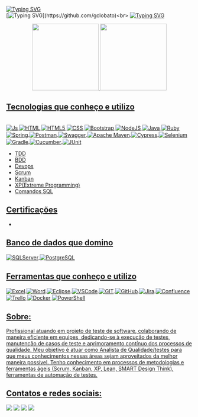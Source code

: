 [![Typing SVG](https://readme-typing-svg.herokuapp.com?color=C9D1D9&lines=Prazer!%F0%9F%91%8B)](https://github.com/gclobato)<br>
[![Typing SVG](https://readme-typing-svg.herokuapp.com?color=C9D1D9&lines=Eu+sou+o+Guilherme,)](https://github.com/gclobato)<br>
[![Typing SVG](https://readme-typing-svg.herokuapp.com?color=C9D1D9&lines=Analista+de+Testes+e+QA+!+)](https://github.com/gclobato)

<div align="center">
  <a href="https://github.com/gclobato">
  <img height="180em" src="https://github-readme-stats-sigma-five.vercel.app/api?username=gclobato&show_icons=true&theme=dracula&include_all_commits=true&count_private=true"/>
  <img height="180em" src="https://github-readme-stats-sigma-five.vercel.app/api/top-langs/?username=gclobato&layout=compact&langs_count=7&theme=dracula"/>
</div>
  
## Tecnologias que conheço e utilizo  
<div style="display: inline_block"><br>
  <img align="center" alt="Js" src="https://img.shields.io/badge/JavaScript-F7DF1E?style=for-the-badge&logo=javascript&logoColor=black">
  <img align="center" alt="HTML" src="https://img.shields.io/badge/HTML-239120?style=for-the-badge&logo=html5&logoColor=white">
  <img align="center" alt="HTML5" src="https://img.shields.io/badge/HTML5-E34F26?style=for-the-badge&logo=html5&logoColor=white">
  <img align="center" alt="CSS" src="https://img.shields.io/badge/CSS3-1572B6?style=for-the-badge&logo=css3&logoColor=white">
  <img align="center" alt="Bootstrap" src="https://img.shields.io/badge/Bootstrap-563D7C?style=for-the-badge&logo=bootstrap&logoColor=white">
  <img align="center" alt="NodeJS" src="https://img.shields.io/badge/Node.js-43853D?style=for-the-badge&logo=node.js&logoColor=white">
  <img align="center" alt="Java" src="https://img.shields.io/badge/Java-ED8B00?style=for-the-badge&logo=java&logoColor=white">
  <img align="center" alt="Ruby" src="https://img.shields.io/badge/Ruby-CC342D?style=for-the-badge&logo=ruby&logoColor=white">
  <img align="center" alt="Spring" src="https://img.shields.io/badge/Spring-6DB33F?style=for-the-badge&logo=spring&logoColor=white">
  
  <img align="center" alt="Postman" src="https://img.shields.io/badge/Postman-FF6C37?style=for-the-badge&logo=postman&logoColor=white">
  <img align="center" alt="Swagger" src="https://img.shields.io/badge/-Swagger-%23Clojure?style=for-the-badge&logo=swagger&logoColor=white">
  <img align="center" alt="Apache Maven" src="https://img.shields.io/badge/Apache%20Maven-C71A36?style=for-the-badge&logo=Apache%20Maven&logoColor=white">
  <img align="center" alt="Cypress" src="https://img.shields.io/badge/-cypress-%23E5E5E5?style=for-the-badge&logo=cypress&logoColor=058a5e">
  <img align="center" alt="Selenium" src="https://img.shields.io/badge/-selenium-%43B02A?style=for-the-badge&logo=selenium&logoColor=white">
  <img align="center" alt="Gradle" src="https://img.shields.io/badge/Gradle-02303A.svg?style=for-the-badge&logo=Gradle&logoColor=white">
  <img align="center" alt="Cucumber" src="https://img.shields.io/badge/Cucumber-open.svg?style=for-the-badge&logo=Cucumber&logoColor=white">
  <img align="center" alt="JUnit" src="https://camo.githubusercontent.com/693cd2f4cc7f46d6505b23a93c505ca4328a2e4b192c21f54a5863d5dbadd38c/68747470733a2f2f696d672e736869656c64732e696f2f62616467652f6a756e69742d6a7570697465722d677265656e2e737667?style=for-the-badge&logo=JUnit&logoColor=white">
                                        
  
  * TDD
  * BDD
  * Devops
  * Scrum
  * Kanban
  * XP(Extreme Programming)
  * Comandos SQL
  
## Certificações
  * 
 
   
## Banco de dados que domino
  
   <img align="center" alt="SQLServer" src="https://img.shields.io/badge/Microsoft%20SQL%20Sever-CC2927?style=for-the-badge&logo=microsoft%20sql%20server&logoColor=white">
  <img align="center" alt="PostgreSQL" src="https://img.shields.io/badge/PostgreSQL-316192?style=for-the-badge&logo=postgresql&logoColor=white">

   
## Ferramentas que conheço e utilizo  
  
  <img align="center" alt="Excel" src="https://img.shields.io/badge/Microsoft_Excel-217346?style=for-the-badge&logo=microsoft-excel&logoColor=white">
  <img align="center" alt="Word" src="https://img.shields.io/badge/Microsoft_Word-2B579A?style=for-the-badge&logo=microsoft-word&logoColor=white">
  <img align="center" alt="Eclipse" src="https://img.shields.io/badge/Eclipse-2C2255?style=for-the-badge&logo=eclipse&logoColor=white">
  <img align="center" alt="VSCode" src="https://img.shields.io/badge/Visual_Studio_Code-0078D4?style=for-the-badge&logo=visual%20studio%20code&logoColor=white">
  <img align="center" alt="GIT" src="https://img.shields.io/badge/GIT-E44C30?style=for-the-badge&logo=git&logoColor=white">
  <img align="center" alt="GitHub" src="https://img.shields.io/badge/github-%23121011.svg?style=for-the-badge&logo=github&logoColor=white">  
  <img align="center" alt="Jira" src="https://img.shields.io/badge/Jira-0052CC?style=for-the-badge&logo=Jira&logoColor=white">
  <img align="center" alt="Confluence" src="https://img.shields.io/badge/confluence-%23172BF4.svg?style=for-the-badge&logo=confluence&logoColor=white">
  <img align="center" alt="Trello" src="https://img.shields.io/badge/Trello-%23026AA7.svg?style=for-the-badge&logo=Trello&logoColor=white">
  <img align="center" alt="Docker" src="https://img.shields.io/badge/Docker-2496ED?style=for-the-badge&logo=docker&logoColor=white">
  <img align="center" alt="PowerShell" src="https://img.shields.io/badge/PowerShell-%235391FE.svg?style=for-the-badge&logo=powershell&logoColor=white">
</div>

## Sobre:

Profissional atuando em projeto de teste de software, colaborando de maneira eficiente em equipes, 
dedicando-se à execução de testes, manutenção de casos de teste e aprimoramento contínuo dos processos 
de qualidade. Meu objetivo é atuar como Analista de Qualidade/testes para que meus conhecimentos 
nessas áreas sejam aproveitados da melhor maneira possível. Tenho conhecimento em processos de 
metodologias e ferramentas ágeis (Scrum, Kanban, XP, Lean, SMART Design Think), ferramentas de 
automação de testes.
  
## Contatos e redes sociais: 
<div> 
  <a href="https://www.linkedin.com/in/guilhermellobato/" target="_blank"><img src="https://img.shields.io/badge/-LinkedIn-%230077B5?style=for-the-badge&logo=linkedin&logoColor=white" target="_blank"></a> 
  <a href = "mailto:guilherme.lobato09@gmail.com"><img src="https://img.shields.io/badge/-Gmail-%23333?style=for-the-badge&logo=gmail&logoColor=white" target="_blank"></a>
  <a href="https://t.me/USUARIOAQUI" target="_blank"><img src="https://img.shields.io/badge/Telegram-2CA5E0?style=for-the-badge&logo=telegram&logoColor=white" target="_blank"></a>
  <a href="https://contate.me/61999700290" target="_blank"><img src="https://img.shields.io/badge/WhatsApp-25D366?style=for-the-badge&logo=whatsapp&logoColor=white" target="_blank"></a>
   
</div>
  
  



  
  
  
  
